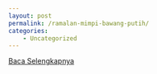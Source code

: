 ```yaml
---
layout: post
permalink: /ramalan-mimpi-bawang-putih/
categories:
    - Uncategorized
---
```


[Baca Selengkapnya](/05)